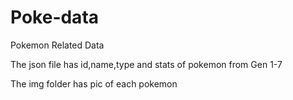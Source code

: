 # Poke-data
Pokemon Related Data

The json file has id,name,type and stats of pokemon from Gen 1-7

The img folder has pic of each pokemon
